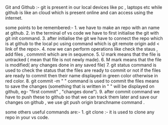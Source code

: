 Git and Github :-
                    git is present in our local devices like pc , laptops etc while github is like an cloud which is present online and can access using the internet.

some points to be remembered:-
    1. we have to make an repo with an name at github.
    2. in the terminal of vs code we have to first initialise the git with git init command.
    3. after initialise the git we have to connect the repo which is at github to the local pc using command which is git remote origin   add < link of the repo>.
    4. now we can perform operations like check the staus , add files , commmit which are in sequence.
    5. U mark means that the file is untracked ( mean that file is not newly made).
    6. M mark means that the file is modified( any changes done in any saved file)
    7. git status command is used to check the status that the files are ready to commit or not if the files are ready to commit then their name displayed in green color otherwise in red color.
    8. git commit -m " " command is used to commit the files means to save the changes (something that is written in " " will be displayed on github, eg- "first commit" , "changes done").
    9. after commit command we have to push these to github so that we can track them later and save our changes on github , we use git push origin branchname command .


some others useful commands are:-
    1. git clone :- it is used to clone any repo in your vs code.
